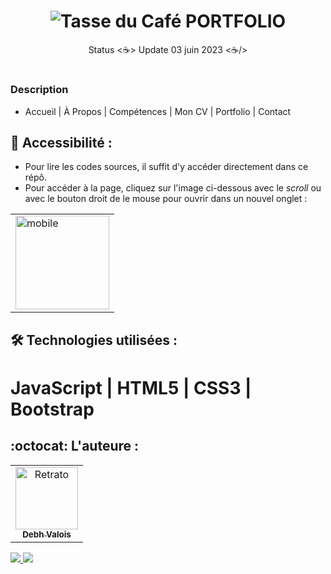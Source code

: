 <h1 align="center">
  <img alt="Tasse du Café" title="portfolio" src="./img/icon6.png"/>
  PORTFOLIO
</h1>
<p align="center"> Status <☕> Update 03 juin 2023 <☕/></p>

# 
### Description
- Accueil | À Propos | Compétences | Mon CV | Portfolio | Contact
## 📁 Accessibilité :
- Pour lire les codes sources, il suffit d'y accéder directement dans ce répô.
- Pour accéder à la page, cliquez sur l'image ci-dessous avec le *scroll* ou avec le bouton droit de le mouse pour ouvrir dans un nouvel onglet :
<table align="center">
  <tr>
    <td>
      <a href="https://debhvalois.github.io/portfolio-fr-2023/" alt="Page" target="_blank">
        <img src="img/mobile.jpg" width="150px" alt="mobile"/>
      </a>
    </td>
  </tr>
</table>

## :hammer_and_wrench: Technologies utilisées :
# JavaScript | HTML5 | CSS3 | Bootstrap
## :octocat: L'auteure : 
<table>
  <tr>
    <td align="center">
      <a href="#">
        <img src="./img/autora.jpeg" width="100px" alt="Retrato"/><br>
        <sub>
          <b>Debh Valois</b>
        </sub>
      </a>
    </td>
  </tr>
</table>
<a href="https://www.linkedin.com/in/debhvaloispsy/?locale=fr_FR" alt="LinkedIn" target="_blank">
<img src="https://img.shields.io/badge/LinkedIn-%230077B5.svg?&style=flat-square&logo=linkedin&logoColor=white">
</a>
<a href="https://wa.me/message/BEJEUW7SBB2HH1" alt="WhatsApp" target="_blank">
<img src="https://img.shields.io/badge/-WhatsApp-25d366?style=flat-square&labelColor=25d366&logo=whatsapp&logoColor=white&link=https://wa.me/5584981430120">
</a>
